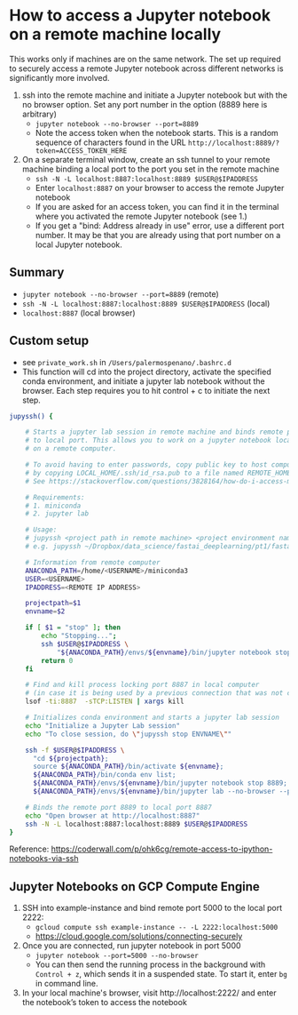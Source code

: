 # How to access a Jupyter notebook on a remote machine locally

This works only if machines are on the same network. The set up required to securely access a remote Jupyter notebook across different networks is significantly more involved.

1. ssh into the remote machine and initiate a Jupyter notebook but with the no browser option. Set any port number in the option (8889 here is arbitrary)
    - `jupyter notebook --no-browser --port=8889`
    - Note the access token when the notebook starts. This is a random sequence of characters found in the URL `http://localhost:8889/?token=ACCESS_TOKEN_HERE`
2. On a separate terminal window, create an ssh tunnel to your remote machine binding a local port to the port you set in the remote machine
    - `ssh -N -L localhost:8887:localhost:8889 $USER@$IPADDRESS`
    - Enter `localhost:8887` on your browser to access the remote Jupyter notebook
    - If you are asked for an access token, you can find it in the terminal where you activated the remote Jupyter notebook (see 1.)
    - If you get a "bind: Address already in use" error, use a different port number. It may be that you are already using that port number on a local Jupyter notebook.

## Summary
- `jupyter notebook --no-browser --port=8889` (remote)
- `ssh -N -L localhost:8887:localhost:8889 $USER@$IPADDRESS` (local)
- `localhost:8887` (local browser)

## Custom setup
- see `private_work.sh` in `/Users/palermospenano/.bashrc.d`
- This function will cd into the project directory, activate the specified conda environment, and initiate a jupyter lab notebook without the browser. Each step requires you to hit control + c to initiate the next step.

```bash
jupyssh() {

    # Starts a jupyter lab session in remote machine and binds remote port
    # to local port. This allows you to work on a jupyter notebook locally
    # on a remote computer.

    # To avoid having to enter passwords, copy public key to host computer
    # by copying LOCAL_HOME/.ssh/id_rsa.pub to a file named REMOTE_HOME/.ssh/authorized_keys
    # See https://stackoverflow.com/questions/3828164/how-do-i-access-my-ssh-public-key

    # Requirements:
    # 1. miniconda
    # 2. jupyter lab

    # Usage:
    # jupyssh <project path in remote machine> <project environment name in remote machine>
    # e.g. jupyssh ~/Dropbox/data_science/fastai_deeplearning/pt1/fastai fastai

    # Information from remote computer
    ANACONDA_PATH=/home/<USERNAME>/miniconda3
    USER=<USERNAME>
    IPADDRESS=<REMOTE IP ADDRESS>

    projectpath=$1
    envname=$2

    if [ $1 = "stop" ]; then
        echo "Stopping...";
        ssh $USER@$IPADDRESS \
            "${ANACONDA_PATH}/envs/${envname}/bin/jupyter notebook stop 8889;"
        return 0
    fi

    # Find and kill process locking port 8887 in local computer
    # (in case it is being used by a previous connection that was not closed)
    lsof -ti:8887  -sTCP:LISTEN | xargs kill

    # Initializes conda environment and starts a jupyter lab session
    echo "Initialize a Jupyter Lab session"
    echo "To close session, do \"jupyssh stop ENVNAME\""

    ssh -f $USER@$IPADDRESS \
      "cd ${projectpath};
      source ${ANACONDA_PATH}/bin/activate ${envname};
      ${ANACONDA_PATH}/bin/conda env list;
      ${ANACONDA_PATH}/envs/${envname}/bin/jupyter notebook stop 8889;
      ${ANACONDA_PATH}/envs/${envname}/bin/jupyter lab --no-browser --port=8889; exit"

    # Binds the remote port 8889 to local port 8887
    echo "Open browser at http://localhost:8887"
    ssh -N -L localhost:8887:localhost:8889 $USER@$IPADDRESS
}
```

Reference: https://coderwall.com/p/ohk6cg/remote-access-to-ipython-notebooks-via-ssh

## Jupyter Notebooks on GCP Compute Engine
1. SSH into example-instance and bind remote port 5000 to the local port 2222:
    * `gcloud compute ssh example-instance -- -L 2222:localhost:5000`
    * https://cloud.google.com/solutions/connecting-securely
2. Once you are connected, run jupyter notebook in port 5000
    * `jupyter notebook --port=5000 --no-browser`
    * You can then send the running process in the background with `Control + z`, which sends it in a suspended state. To start it, enter `bg` in command line.
3. In your local machine's browser, visit http://localhost:2222/ and enter the notebook’s token to access the notebook

